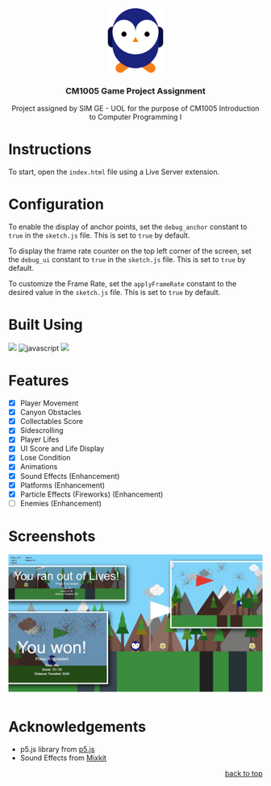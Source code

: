 <div id="header" align="center">
  <a href="https://github.com/Zolice/CM1005-Game-Project-Assignment">
    <img src="./images/icon.png" alt="Logo" height="128">
  </a>

  <h3 align="center">CM1005 Game Project Assignment</h3>

  <p align="center">
    Project assigned by SIM GE - UOL for the purpose of CM1005 Introduction to Computer Programming I
  </p>
</div>


# Instructions
To start, open the `index.html` file using a Live Server extension.

# Configuration
To enable the display of anchor points, set the `debug_anchor` constant to `true` in the `sketch.js` file. This is set to `true` by default.

To display the frame rate counter on the top left corner of the screen, set the `debug_ui` constant to `true` in the `sketch.js` file. This is set to `true` by default.

To customize the Frame Rate, set the `applyFrameRate` constant to the desired value in the `sketch.js` file. This is set to `true` by default.

# Built Using
<a href="https://p5js.org/"><img src="https://img.shields.io/badge/p5.js-ED225D?style=for-the-badge&logo=p5.js&logoColor=FFFFFF"></a>
![javascript](https://img.shields.io/badge/JavaScript-F7DF1E?style=for-the-badge&logo=javascript&logoColor=000000)
<a href="https://mixkit.co/"><img src="https://img.shields.io/badge/Mixkit-FFFFFF?style=for-the-badge&logo=mixkit&logoColor=FFFFFF"></a>

# Features
- [x] Player Movement
- [x] Canyon Obstacles
- [x] Collectables Score 
- [x] Sidescrolling
- [x] Player Lifes
- [x] UI Score and Life Display
- [x] Lose Condition
- [x] Animations
- [x] Sound Effects (Enhancement)
- [x] Platforms (Enhancement)
- [x] Particle Effects (Fireworks) (Enhancement)
- [ ] Enemies (Enhancement)

# Screenshots
![compilation](./screenshots/Compilation.png)

# Acknowledgements
- p5.js library from [p5.js](https://p5js.org/)
- Sound Effects from [Mixkit](https://mixkit.co/)

<p align="right"><a href="#header">back to top</a></p>